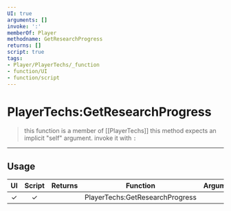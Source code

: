 ```yaml
---
UI: true
arguments: []
invoke: ':'
memberOf: Player
methodname: GetResearchProgress
returns: []
script: true
tags:
- Player/PlayerTechs/_function
- function/UI
- function/script
---
```

# PlayerTechs:GetResearchProgress
> this function is a member of [[PlayerTechs]]
> this method expects an implicit "self" argument. invoke it with `:`
-----
## Usage
|  UI | Script | Returns | Function | Arguments |
|:---:|:------:|-------:|:--------:|:---------|
|✓|✓||PlayerTechs:GetResearchProgress||
